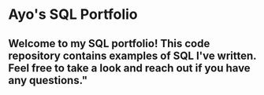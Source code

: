 # Ayo's SQL Portfolio

## Welcome to my SQL portfolio! This code repository contains examples of SQL I've written. Feel free to take a look and reach out if you have any questions." 
